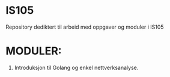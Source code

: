 # IS105
Repository dediktert til arbeid med oppgaver og moduler i IS105 

# MODULER:
1) Introduksjon til Golang og enkel nettverksanalyse. 
